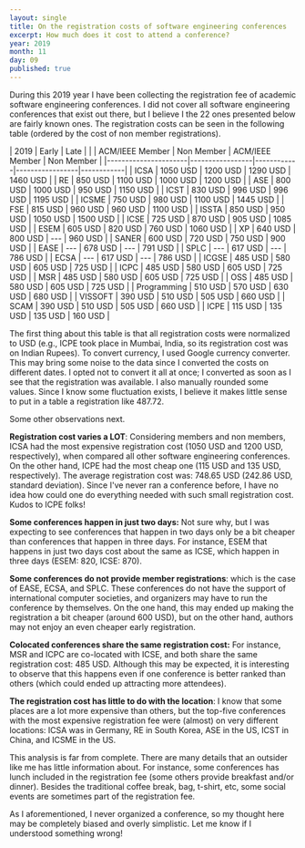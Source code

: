 ```yaml
---
layout: single
title: On the registration costs of software engineering conferences
excerpt: How much does it cost to attend a conference?
year: 2019
month: 11
day: 09
published: true
---
```


During this 2019 year I have been collecting the registration fee of academic
software engineering conferences. I did not cover all software engineering
conferences that exist out there, but I believe I the 22 ones presented below are
fairly known ones. The registration costs can be seen in the following table (ordered by
the cost of non member registrations).

| 2019                 | Early                        | Late                         |
|                      | ACM/IEEE Member | Non Member | ACM/IEEE Member | Non Member |
|----------------------|-----------------|------------|-----------------|------------|
| ICSA                 | 1050 USD        | 1200 USD   | 1290 USD        | 1460 USD   |
| RE                   | 850 USD         | 1100 USD   | 1000 USD        | 1200 USD   |
| ASE                  | 800 USD         | 1000 USD   | 950 USD         | 1150 USD   |
| ICST                 | 830 USD         | 996 USD    | 996 USD         | 1195 USD   |
| ICSME                | 750 USD         | 980 USD    | 1100 USD        | 1445 USD   |
| FSE                  | 815 USD         | 960 USD    | 960 USD         | 1100 USD   |
| ISSTA                | 850 USD         | 950 USD    | 1050 USD        | 1500 USD   |
| ICSE                 | 725 USD         | 870 USD    | 905 USD         | 1085 USD   |
| ESEM                 | 605 USD         | 820 USD    | 760 USD         | 1060 USD   |
| XP                   | 640 USD         | 800 USD    | ---             | 960 USD    |
| SANER                | 600 USD         | 720 USD    | 750 USD         | 900 USD    |
| EASE                 | ---             | 678 USD    | ---             | 791 USD    |
| SPLC                 | ---             | 617 USD    | ---             | 786 USD    |
| ECSA                 | ---             | 617 USD    | ---             | 786 USD    |
| ICGSE                | 485 USD         | 580 USD    | 605 USD         | 725 USD    |
| ICPC                 | 485 USD         | 580 USD    | 605 USD         | 725 USD    |
| MSR                  | 485 USD         | 580 USD    | 605 USD         | 725 USD    |
| OSS                  | 485 USD         | 580 USD    | 605 USD         | 725 USD    |
| Programming          | 510 USD         | 570 USD    | 630 USD         | 680 USD    |
| VISSOFT              | 390 USD         | 510 USD    | 505 USD         | 660 USD    |
| SCAM                 | 390 USD         | 510 USD    | 505 USD         | 660 USD    |
| ICPE                 | 115 USD         | 135 USD    | 135 USD         | 160 USD    |

The first thing about this table is that all registration costs were normalized to
USD (e.g., ICPE took place in Mumbai, India, so its registration cost was on Indian Rupees).
To convert currency, I used Google currency converter. This may bring some noise to the
data since I converted the costs on different dates. I opted not to convert it all at
once; I converted as soon as I see that the registration was available. I also
manually rounded some values. Since I know some fluctuation exists, I believe it
makes little sense to put in a table a registration like 487.72.

Some other observations next.

**Registration cost varies a LOT**: Considering members and non members, ICSA
had the most expensive registration cost (1050 USD and 1200 USD, respectively),
when compared all other software engineering conferences. On the other hand, ICPE
had the most cheap one (115 USD and 135 USD, respectively). The average registration
cost was: 748.65 USD (242.86 USD, standard deviation). Since I've never ran a
conference before, I have no idea how could one do everything needed with such
small registration cost. Kudos to ICPE folks!

**Some conferences happen in just two days:** Not sure why, but I was expecting to
see conferences that happen in two days only be a bit cheaper than conferences
that happen in three days. For instance, ESEM that happens in just two days cost
about the same as ICSE, which happen in three days (ESEM: 820, ICSE: 870).

**Some conferences do not provide member registrations**: which is the case of
EASE, ECSA, and SPLC. These conferences do not have the support of international
computer societies, and organizers may have to run the conference by themselves.
On the one hand, this may ended up making the registration a bit cheaper (around
600 USD), but on the other hand, authors may not enjoy an even cheaper early registration.

**Colocated conferences share the same registration cost:** For instance, MSR and
ICPC are co-located with ICSE, and both share the same registration cost: 485 USD.
Although this may be expected, it is interesting to observe that this happens even
if one conference is better ranked than others (which could ended up attracting
  more attendees).

**The registration cost has little to do with the location**: I know that
some places are a lot more expensive than others, but the top-five conferences
with the most expensive registration fee were (almost) on very different locations:
ICSA was in Germany, RE in South Korea, ASE in the US, ICST in China,
and ICSME in the US.

This analysis is far from complete. There are many details that an outsider like
me has little information about. For instance,
some conferences has lunch included in the registration fee (some others provide
breakfast and/or dinner). Besides the traditional coffee break, bag, t-shirt, etc,
some social events are sometimes part of the registration fee.

As I aforementioned, I never organized a conference, so my thought here may be completely
biased and overly simplistic. Let me know if I understood something wrong!
